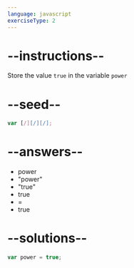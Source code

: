 ```yaml
---
language: javascript
exerciseType: 2
---
```


# --instructions--

Store the value `true` in the variable `power`

# --seed--

```javascript
var [/][/][/];
```

# --answers--

- power
- "power"
- "true"
- true
-  = 
- true

# --solutions--

```javascript
var power = true;
```
